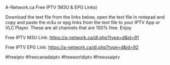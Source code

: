 A-Network.ca Free IPTV (M3U & EPG Links)

Download the text file from the links below, open the text file in notepad and copy and paste the m3u or epg links from the text file to your IPTV App or VLC Player. These are all channels that are 100% free. Enjoy




Free IPTV M3U Link: https://a-network.ca/dl.php?type=d&id=91

Free IPTV EPG Link: https://a-network.ca/dl.php?type=d&id=92







#freeiptv #freecanadaiptv #freeworldiptv #freeusaiptv
